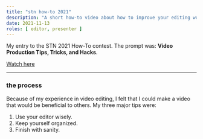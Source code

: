 ```yaml
---
title: "stn how-to 2021"
description: "A short how-to video about how to improve your editing workflow."
date: 2021-11-13
roles: [ editor, presenter ]
---
```

My entry to the STN 2021 How-To contest. The prompt was: **Video Production Tips, Tricks, and Hacks**.

[Watch here](https://youtu.be/naHeEzfsAnM)

<hr>

### the process

Because of my experience in video editing, I felt that I could make a video that would be beneficial to others. My three major tips were:

1. Use your editor wisely.
2. Keep yourself organized.
3. Finish with sanity.
